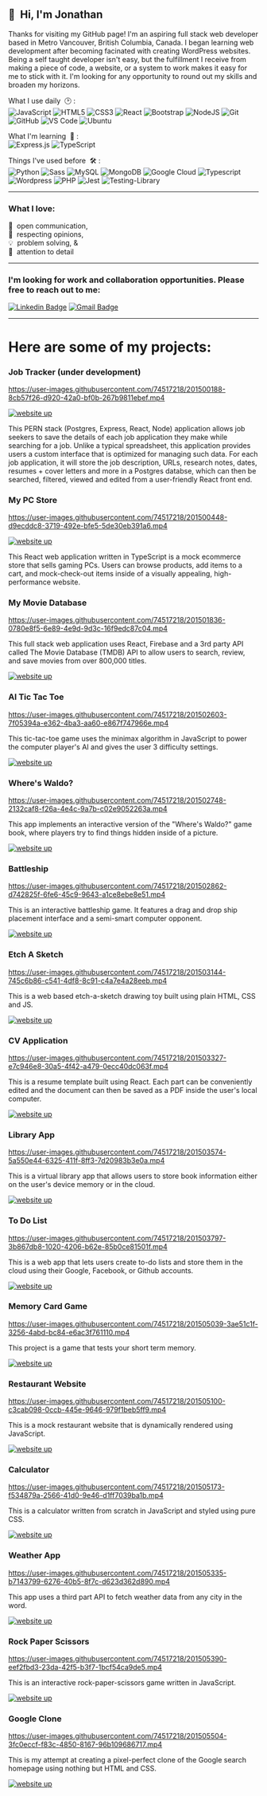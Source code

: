 <!-- All badges: https://dev.to/envoy_/150-badges-for-github-pnk -->
<!-- special unicode chars: https://unicode-table.com/en/ -->

## 👋&nbsp; Hi, I'm Jonathan

Thanks for visiting my GitHub page! I'm an aspiring full stack web developer based in Metro Vancouver, British Columbia, Canada. I began learning web development after becoming facinated with creating WordPress websites. Being a self taught developer isn't easy, but the fulfillment I receive from making a piece of code, a website, or a system to work makes it easy for me to stick with it. I'm looking for any opportunity to round out my skills and broaden my horizons.

What I use daily &nbsp;🕑 :<br/>![JavaScript](https://img.shields.io/badge/-JavaScript-black?style=plastic&logo=javascript)&nbsp;![HTML5](https://img.shields.io/badge/-HTML5-E34F26?style=plastic&logo=html5&logoColor=white)&nbsp;![CSS3](https://img.shields.io/badge/-CSS3-1572B6?style=plastic&logo=css3)&nbsp;![React](https://img.shields.io/badge/-React-black?style=plastic&logo=react)&nbsp;![Bootstrap](https://img.shields.io/badge/Bootstrap-563D7C?style=plastic&logo=bootstrap&logoColor=white)&nbsp;![NodeJS](https://img.shields.io/badge/node.js-6DA55F?style=plastic&logo=node.js&logoColor=white)&nbsp;![Git](https://img.shields.io/badge/-Git-black?style=plastic&logo=git)&nbsp;![GitHub](https://img.shields.io/badge/-GitHub-181717?style=plastic&logo=github)&nbsp;![VS Code](https://img.shields.io/badge/-VS%20Code-007ACC?style=plastic&logo=visual-studio-code)&nbsp;![Ubuntu](https://img.shields.io/badge/Ubuntu-E95420?style=plastic&logo=ubuntu&logoColor=white)

What I'm learning &nbsp;🌱 :<br/> ![Express.js](https://img.shields.io/badge/express.js-%23404d59.svg?style=plastic&logo=express&logoColor=%2361DAFB)&nbsp;![TypeScript](https://img.shields.io/badge/PostgreSQL-316192?style=plastic&logo=postgresql&logoColor=white)

Things I've used before &nbsp;🛠 :<br/> ![Python](https://img.shields.io/badge/Python-14354C?style=plastic&logo=python&logoColor=white)&nbsp;![Sass](https://img.shields.io/badge/Sass-CC6699?style=plastic&logo=sass&logoColor=white)&nbsp;![MySQL](https://img.shields.io/badge/MySQL-00000F?style=plastic&logo=mysql&logoColor=white)&nbsp;![MongoDB](https://img.shields.io/badge/MongoDB-4EA94B?style=plastic&logo=mongodb&logoColor=white)&nbsp;![Google Cloud](https://img.shields.io/badge/Google_Cloud-4285F4?style=plastic&logo=google-cloud&logoColor=white)&nbsp;![Typescript](https://img.shields.io/badge/TypeScript-007ACC?style=plastic&logo=typescript&logoColor=white)&nbsp;![Wordpress](https://img.shields.io/badge/Wordpress-21759B?style=plastic&logo=wordpress&logoColor=white)&nbsp;![PHP](https://img.shields.io/badge/PHP-777BB4?style=plastic&logo=php&logoColor=white)&nbsp;![Jest](https://img.shields.io/badge/-jest-%23C21325?style=plastic&logo=jest&logoColor=white)&nbsp;![Testing-Library](https://img.shields.io/badge/-TestingLibrary-%23E33332?style=plastic&logo=testing-library&logoColor=white)&nbsp;

-----

### What I love:

🙋 &nbsp;open communication,  
🤝 &nbsp;respecting opinions,   
💡 &nbsp;problem solving, &   
🔎 &nbsp;attention to  detail        

-----


### I'm looking for work and collaboration opportunities. Please free to reach out to me:

[![Linkedin Badge](https://img.shields.io/badge/-Jonathan_Ro-blue?style=plastic&logo=Linkedin&logoColor=white)](https://www.linkedin.com/in/jonro2955/)&nbsp;[![Gmail Badge](https://img.shields.io/badge/-jonro.2955@gmail.com-c14438?style=plastic&logo=Gmail&logoColor=white)](mailto:jonro.2955@gmail.com)


-----

# Here are some of my projects:


### Job Tracker (under development) 
 
https://user-images.githubusercontent.com/74517218/201500188-8cb57f26-d920-42a0-bf0b-267b9811ebef.mp4

[![website up](https://img.shields.io/website-up-down-green-red/http/monip.org.svg)](https://jonro2955.github.io/job-tracker-client/)

This PERN stack (Postgres, Express, React, Node) application allows job seekers to save the details of each job application they make while searching for a job. Unlike a typical spreadsheet, this application provides users a custom interface that is optimized for managing such data. For each job application, it will store the job description, URLs, research notes, dates, resumes + cover letters and more in a Postgres databse, which can then be searched, filtered, viewed and edited from a user-friendly React front end.

### My PC Store

https://user-images.githubusercontent.com/74517218/201500448-d9ecddc8-3719-492e-bfe5-5de30eb391a6.mp4

[![website up](https://img.shields.io/website-up-down-green-red/http/monip.org.svg)](https://jonro2955.github.io/my_pc_store/) 

This React web application written in TypeScript is a mock ecommerce store that sells gaming PCs. Users can browse products, add items to a cart, and mock-check-out items inside of a visually appealing, high-performance website.


### My Movie Database 

https://user-images.githubusercontent.com/74517218/201501836-0780e8f5-6e89-4e9d-9d3c-16f9edc87c04.mp4

This full stack web application uses React, Firebase and a 3rd party API called The Movie Database (TMDB) API to allow users to search, review, and save
movies from over 800,000 titles.

[![website up](https://img.shields.io/website-up-down-green-red/http/monip.org.svg)](https://mmdb-97518.web.app) 


### AI Tic Tac Toe 

https://user-images.githubusercontent.com/74517218/201502603-7f05394a-e362-4ba3-aa60-e867f747966e.mp4

This tic-tac-toe game uses the minimax algorithm in JavaScript to power the computer player's AI and gives the user 3 difficulty settings.

[![website up](https://img.shields.io/website-up-down-green-red/http/monip.org.svg)](https://jonro2955.github.io/odin_javascript_2_tictactoe/) 


### Where's Waldo? 

https://user-images.githubusercontent.com/74517218/201502748-2132caf8-f26a-4e4c-9a7b-c02e9052263a.mp4

This app implements an interactive version of the "Where's Waldo?" game book, where players try to find things hidden inside of a picture.

[![website up](https://img.shields.io/website-up-down-green-red/http/monip.org.svg)](https://jonro2955.github.io/odin_javascript_11_wheres_waldo/) 


### Battleship 

https://user-images.githubusercontent.com/74517218/201502862-d742825f-6fe6-45c9-9643-a1ce8ebe8e51.mp4

This is an interactive battleship game. It features a drag and drop ship placement interface and a semi-smart computer opponent.

[![website up](https://img.shields.io/website-up-down-green-red/http/monip.org.svg)](https://jonro2955.github.io/odin_javascript_7_battleship_2.0/) 


### Etch A Sketch 

https://user-images.githubusercontent.com/74517218/201503144-745c6b86-c541-4df8-8c91-c4a7e4a28eeb.mp4

This is a web based etch-a-sketch drawing toy built using plain HTML, CSS and JS.

[![website up](https://img.shields.io/website-up-down-green-red/http/monip.org.svg)](https://jonro2955.github.io/odin_foundations_4_etch_a_sketch/) 


### CV Application 

https://user-images.githubusercontent.com/74517218/201503327-e7c946e8-30a5-4f42-a479-0ecc40dc063f.mp4

This is a resume template built using React. Each part can be conveniently edited and the document can then be saved as a PDF inside the user's local computer.

[![website up](https://img.shields.io/website-up-down-green-red/http/monip.org.svg)](https://jonro2955.github.io/odin_javascript_8_cv_application/)


### Library App 

https://user-images.githubusercontent.com/74517218/201503574-5a550e44-6325-411f-8ff3-7d20983b3e0a.mp4

This is a virtual library app that allows users to store book information either on the user's device memory or in the cloud. 

[![website up](https://img.shields.io/website-up-down-green-red/http/monip.org.svg)](https://jonro2955.github.io/odin_javaScript_1_library/) 


### To Do List 

https://user-images.githubusercontent.com/74517218/201503797-3b867db8-1020-4206-b62e-85b0ce81501f.mp4

This is a web app that lets users create to-do lists and store them in the cloud using their Google, Facebook, or Github accounts.  

[![website up](https://img.shields.io/website-up-down-green-red/http/monip.org.svg)](https://jonro2955.github.io/odin_javascript_4_todo_list/) 


### Memory Card Game 

https://user-images.githubusercontent.com/74517218/201505039-3ae51c1f-3256-4abd-bc84-e6ac3f761110.mp4

This project is a game that tests your short term memory.  

[![website up](https://img.shields.io/website-up-down-green-red/http/monip.org.svg)](https://jonro2955.github.io/odin_javascript_9_memory_card/) 


### Restaurant Website

https://user-images.githubusercontent.com/74517218/201505100-c3cab098-0ccb-445e-9646-979f1beb5ff9.mp4

This is a mock restaurant website that is dynamically rendered using JavaScript.

[![website up](https://img.shields.io/website-up-down-green-red/http/monip.org.svg)](https://jonro2955.github.io/odin_javascript_3_restaurant_page/) 


### Calculator 

https://user-images.githubusercontent.com/74517218/201505173-f534879a-2566-41d0-9e46-d1ff7039ba1b.mp4

This is a calculator written from scratch in JavaScript and styled using pure CSS.

[![website up](https://img.shields.io/website-up-down-green-red/http/monip.org.svg)](https://jonro2955.github.io/odin_foundations_5_calculator/) 


### Weather App 

https://user-images.githubusercontent.com/74517218/201505335-b7143799-6276-40b5-8f7c-d623d362d890.mp4

This app uses a third part API to fetch weather data from any city in the word.

[![website up](https://img.shields.io/website-up-down-green-red/http/monip.org.svg)](https://jonro2955.github.io/odin_javascript_5_weather_app/) 


### Rock Paper Scissors 

https://user-images.githubusercontent.com/74517218/201505390-eef2fbd3-23da-42f5-b3f7-1bcf54ca9de5.mp4

This is an interactive rock-paper-scissors game written in JavaScript.

[![website up](https://img.shields.io/website-up-down-green-red/http/monip.org.svg)](https://jonro2955.github.io/odin_foundations_3_rock_paper_scissors/) 


### Google Clone 

https://user-images.githubusercontent.com/74517218/201505504-3fc0eccf-f83c-4850-8167-96b109686717.mp4

This is my attempt at creating a pixel-perfect clone of the Google search homepage using nothing but HTML and CSS.

[![website up](https://img.shields.io/website-up-down-green-red/http/monip.org.svg)](https://jonro2955.github.io/odin_foundations_2_google_homepage/) 
